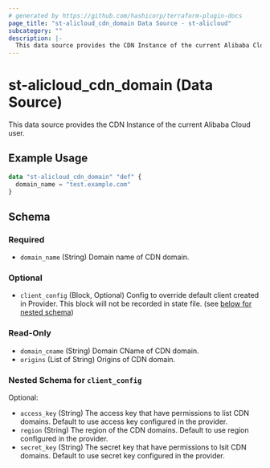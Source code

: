 ```yaml
---
# generated by https://github.com/hashicorp/terraform-plugin-docs
page_title: "st-alicloud_cdn_domain Data Source - st-alicloud"
subcategory: ""
description: |-
  This data source provides the CDN Instance of the current Alibaba Cloud user.
---
```


# st-alicloud_cdn_domain (Data Source)

This data source provides the CDN Instance of the current Alibaba Cloud user.

## Example Usage

```terraform
data "st-alicloud_cdn_domain" "def" {
  domain_name = "test.example.com"
}
```

<!-- schema generated by tfplugindocs -->
## Schema

### Required

- `domain_name` (String) Domain name of CDN domain.

### Optional

- `client_config` (Block, Optional) Config to override default client created in Provider. This block will not be recorded in state file. (see [below for nested schema](#nestedblock--client_config))

### Read-Only

- `domain_cname` (String) Domain CName of CDN domain.
- `origins` (List of String) Origins of CDN domain.

<a id="nestedblock--client_config"></a>
### Nested Schema for `client_config`

Optional:

- `access_key` (String) The access key that have permissions to list CDN domains. Default to use access key configured in the provider.
- `region` (String) The region of the CDN domains. Default to use region configured in the provider.
- `secret_key` (String) The secret key that have permissions to lsit CDN domains. Default to use secret key configured in the provider.
